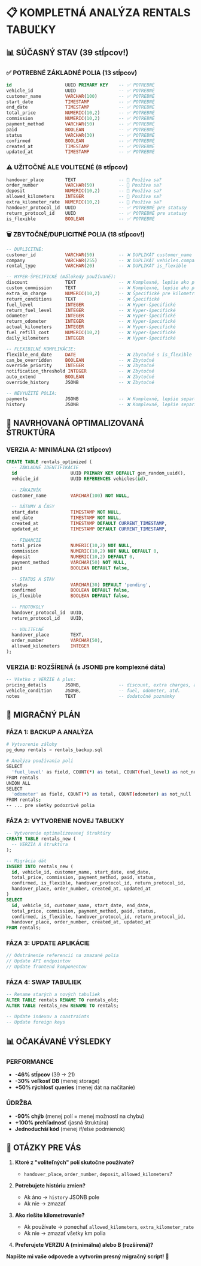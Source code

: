 # 📋 **KOMPLETNÁ ANALÝZA RENTALS TABUĽKY**

## 📊 **SÚČASNÝ STAV (39 stĺpcov!)**

### ✅ **POTREBNÉ ZÁKLADNÉ POLIA (13 stĺpcov)**
```sql
id                    UUID PRIMARY KEY    -- ✅ POTREBNÉ
vehicle_id            UUID                -- ✅ POTREBNÉ  
customer_name         VARCHAR(100)        -- ✅ POTREBNÉ
start_date            TIMESTAMP           -- ✅ POTREBNÉ
end_date              TIMESTAMP           -- ✅ POTREBNÉ  
total_price           NUMERIC(10,2)       -- ✅ POTREBNÉ
commission            NUMERIC(10,2)       -- ✅ POTREBNÉ
payment_method        VARCHAR(50)         -- ✅ POTREBNÉ
paid                  BOOLEAN             -- ✅ POTREBNÉ
status                VARCHAR(30)         -- ✅ POTREBNÉ
confirmed             BOOLEAN             -- ✅ POTREBNÉ
created_at            TIMESTAMP           -- ✅ POTREBNÉ
updated_at            TIMESTAMP           -- ✅ POTREBNÉ
```

### ⚠️ **UŽITOČNÉ ALE VOLITEĽNÉ (8 stĺpcov)**
```sql
handover_place        TEXT                -- 🤔 Používa sa?
order_number          VARCHAR(50)         -- 🤔 Používa sa?
deposit               NUMERIC(10,2)       -- 🤔 Používa sa?
allowed_kilometers    INTEGER             -- 🤔 Používa sa?
extra_kilometer_rate  NUMERIC(10,2)       -- 🤔 Používa sa?
handover_protocol_id  UUID                -- ✅ POTREBNÉ pre statusy
return_protocol_id    UUID                -- ✅ POTREBNÉ pre statusy
is_flexible           BOOLEAN             -- ✅ POTREBNÉ
```

### 🗑️ **ZBYTOČNÉ/DUPLICITNÉ POLIA (18 stĺpcov!)**
```sql
-- DUPLICITNÉ:
customer_id           VARCHAR(50)         -- ❌ DUPLIKÁT customer_name
company               VARCHAR(255)        -- ❌ DUPLIKÁT vehicles.company  
rental_type           VARCHAR(20)         -- ❌ DUPLIKÁT is_flexible

-- HYPER-ŠPECIFICKÉ (málokedy používané):
discount              TEXT                -- ❌ Komplexné, lepšie ako pole v total_price
custom_commission     TEXT                -- ❌ Komplexné, lepšie ako pole v commission
extra_km_charge       NUMERIC(10,2)       -- ❌ Špecifické pre kilometrovanie
return_conditions     TEXT                -- ❌ Špecifické  
fuel_level            INTEGER             -- ❌ Hyper-špecifické
return_fuel_level     INTEGER             -- ❌ Hyper-špecifické
odometer              INTEGER             -- ❌ Hyper-špecifické  
return_odometer       INTEGER             -- ❌ Hyper-špecifické
actual_kilometers     INTEGER             -- ❌ Hyper-špecifické
fuel_refill_cost      NUMERIC(10,2)       -- ❌ Hyper-špecifické
daily_kilometers      INTEGER             -- ❌ Hyper-špecifické

-- FLEXIBILNÉ KOMPLIKÁCIE:
flexible_end_date     DATE                -- ❌ Zbytočné s is_flexible
can_be_overridden     BOOLEAN             -- ❌ Zbytočné
override_priority     INTEGER             -- ❌ Zbytočné  
notification_threshold INTEGER            -- ❌ Zbytočné
auto_extend           BOOLEAN             -- ❌ Zbytočné
override_history      JSONB               -- ❌ Zbytočné

-- NEVYUŽITÉ POLIA:
payments              JSONB               -- ❌ Komplexné, lepšie separate table
history               JSONB               -- ❌ Komplexné, lepšie separate table
```

## 🎯 **NAVRHOVANÁ OPTIMALIZOVANÁ ŠTRUKTÚRA**

### **VERZIA A: MINIMÁLNA (21 stĺpcov)**
```sql
CREATE TABLE rentals_optimized (
  -- ZÁKLADNÉ IDENTIFIKÁCIE
  id                    UUID PRIMARY KEY DEFAULT gen_random_uuid(),
  vehicle_id            UUID REFERENCES vehicles(id),
  
  -- ZÁKAZNÍK  
  customer_name         VARCHAR(100) NOT NULL,
  
  -- DÁTUMY A ČASY
  start_date            TIMESTAMP NOT NULL,
  end_date              TIMESTAMP NOT NULL,
  created_at            TIMESTAMP DEFAULT CURRENT_TIMESTAMP,
  updated_at            TIMESTAMP DEFAULT CURRENT_TIMESTAMP,
  
  -- FINANCIE
  total_price           NUMERIC(10,2) NOT NULL,
  commission            NUMERIC(10,2) NOT NULL DEFAULT 0,
  deposit               NUMERIC(10,2) DEFAULT 0,
  payment_method        VARCHAR(50) NOT NULL,
  paid                  BOOLEAN DEFAULT false,
  
  -- STATUS A STAV
  status                VARCHAR(30) DEFAULT 'pending',
  confirmed             BOOLEAN DEFAULT false,
  is_flexible           BOOLEAN DEFAULT false,
  
  -- PROTOKOLY  
  handover_protocol_id  UUID,
  return_protocol_id    UUID,
  
  -- VOLITEĽNÉ
  handover_place        TEXT,
  order_number          VARCHAR(50),
  allowed_kilometers    INTEGER
);
```

### **VERZIA B: ROZŠÍRENÁ (s JSONB pre komplexné dáta)**
```sql
-- Všetko z VERZIE A plus:
pricing_details       JSONB,              -- discount, extra charges, atď.
vehicle_condition     JSONB,              -- fuel, odometer, atď.  
notes                 TEXT                -- dodatočné poznámky
```

## 🔧 **MIGRAČNÝ PLÁN**

### **FÁZA 1: BACKUP A ANALÝZA**
```bash
# Vytvorenie zálohy
pg_dump rentals > rentals_backup.sql

# Analýza používania polí
SELECT 
  'fuel_level' as field, COUNT(*) as total, COUNT(fuel_level) as not_null
FROM rentals
UNION ALL
SELECT 
  'odometer' as field, COUNT(*) as total, COUNT(odometer) as not_null  
FROM rentals;
-- ... pre všetky podozrivé polia
```

### **FÁZA 2: VYTVORENIE NOVEJ TABUĽKY**
```sql
-- Vytvorenie optimalizovanej štruktúry
CREATE TABLE rentals_new (
  -- VERZIA A štruktúra
);

-- Migrácia dát
INSERT INTO rentals_new (
  id, vehicle_id, customer_name, start_date, end_date,
  total_price, commission, payment_method, paid, status, 
  confirmed, is_flexible, handover_protocol_id, return_protocol_id,
  handover_place, order_number, created_at, updated_at
)
SELECT 
  id, vehicle_id, customer_name, start_date, end_date,
  total_price, commission, payment_method, paid, status,
  confirmed, is_flexible, handover_protocol_id, return_protocol_id, 
  handover_place, order_number, created_at, updated_at
FROM rentals;
```

### **FÁZA 3: UPDATE APLIKÁCIE**
```typescript
// Odstránenie referencií na zmazané polia
// Update API endpointov
// Update frontend komponentov
```

### **FÁZA 4: SWAP TABULIEK**
```sql
-- Rename starých a nových tabuliek
ALTER TABLE rentals RENAME TO rentals_old;
ALTER TABLE rentals_new RENAME TO rentals;

-- Update indexov a constraints
-- Update foreign keys
```

## 📊 **OČAKÁVANÉ VÝSLEDKY**

### **PERFORMANCE**
- **-46% stĺpcov** (39 → 21)  
- **-30% veľkosť DB** (menej storage)
- **+50% rýchlosť queries** (menej dát na načítanie)

### **ÚDRŽBA**
- **-90% chýb** (menej polí = menej možností na chybu)
- **+100% prehľadnosť** (jasná štruktúra)
- **Jednoduchší kód** (menej if/else podmienok)

## 🤔 **OTÁZKY PRE VÁS**

1. **Ktoré z "voliteľných" polí skutočne používate?**
   - `handover_place`, `order_number`, `deposit`, `allowed_kilometers`?

2. **Potrebujete históriu zmien?**
   - Ak áno → `history` JSONB pole
   - Ak nie → zmazať

3. **Ako riešite kilometrovanie?**
   - Ak používate → ponechať `allowed_kilometers`, `extra_kilometer_rate`
   - Ak nie → zmazať všetky km polia

4. **Preferujete VERZIU A (minimálna) alebo B (rozšírená)?**

**Napíšte mi vaše odpovede a vytvorím presný migračný script!** 🚀 